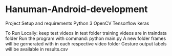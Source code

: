 # Hanuman-Android-development

Project Setup and requirements
Python 3
OpenCV
Tensorflow
keras

To Run Locally:
keep test videos in test folder
training videos are in traindata folder
Run the program with command: python main.py 
A new folder frames will be gernerated with in each respective video folder
Gesture output labels will be available in results.csv
